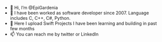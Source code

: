 - 👋 Hi, I’m @EpiGardenia
- 👀 I have been worked as software developer since 2007.  Language includes C, C++, C#, Python.
- 🌱 Here I upload Swift Projects I have been learning and building in past few months
- 📫 You can reach me by twitter or LinkedIn

<!---
EpiGardenia/EpiGardenia is a ✨ special ✨ repository because its `README.md` (this file) appears on your GitHub profile.
You can click the Preview link to take a look at your changes.
--->
